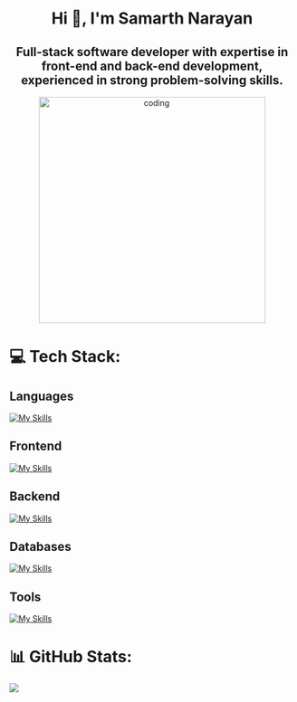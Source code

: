 <h1 align="center">Hi 👋, I'm Samarth Narayan</h1>
<h2 align="center">Full-stack software developer with expertise in front-end and back-end development, experienced in strong problem-solving skills.</h2>
<div align="center" >
  <img width="400" src="https://i.giphy.com/media/v1.Y2lkPTc5MGI3NjExaGxmb3B0NWw2bTN2cG5zdGxzM2ZoOHhqbGQzbGVnaDh0N3BrcW51MyZlcD12MV9pbnRlcm5hbF9naWZfYnlfaWQmY3Q9Zw/f3iwJFOVOwuy7K6FFw/giphy.gif" alt="coding">
</div>

# 💻 Tech Stack:
<h2>Languages</h2>

[![My Skills](https://skillicons.dev/icons?i=java,cpp,c)](https://skillicons.dev)

<h2>Frontend</h2>
  
[![My Skills](https://skillicons.dev/icons?i=html,css,js,react,vite,tailwind,redux,bootstrap,materialui)](https://skillicons.dev)

<h2>Backend</h2>
 
[![My Skills](https://skillicons.dev/icons?i=nodejs,express,npm)](https://skillicons.dev)

<h2>Databases</h2>
  
[![My Skills](https://skillicons.dev/icons?i=mongo,mysql)](https://skillicons.dev)

<h2>Tools</h2>
 
[![My Skills](https://skillicons.dev/icons?i=git,github,firebase,postman,vscode)](https://skillicons.dev)


# 📊 GitHub Stats:
![](https://github-readme-stats.vercel.app/api/top-langs/?username=samarth-5&theme=midnight-purple&hide_border=false&include_all_commits=true&count_private=false&layout=compact)
